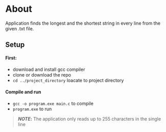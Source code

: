 # About
Application finds the longest and the shortest string in every line from the given .txt file.

## Setup
#### First:

* download and install gcc compiler
* clone or download the repo
* `cd ../project_directory` loacate to project directory
  
#### Compile and run

* `gcc -o program.exe main.c` to compile
* `program.exe` to run

> **_NOTE_:**
> The application only reads up to 255 characters in the single line


